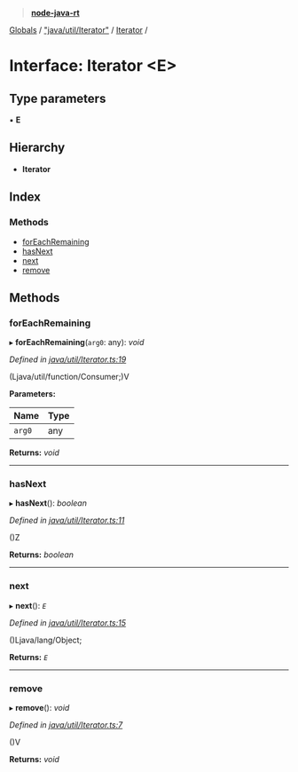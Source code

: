 > **[node-java-rt](../README.md)**

[Globals](../README.md) / ["java/util/Iterator"](../modules/_java_util_iterator_.md) / [Iterator](_java_util_iterator_.iterator.md) /

# Interface: Iterator <**E**>

## Type parameters

▪ **E**

## Hierarchy

* **Iterator**

## Index

### Methods

* [forEachRemaining](_java_util_iterator_.iterator.md#foreachremaining)
* [hasNext](_java_util_iterator_.iterator.md#hasnext)
* [next](_java_util_iterator_.iterator.md#next)
* [remove](_java_util_iterator_.iterator.md#remove)

## Methods

###  forEachRemaining

▸ **forEachRemaining**(`arg0`: any): *void*

*Defined in [java/util/Iterator.ts:19](https://github.com/cancerberoSgx/node-lucene/blob/7855316/node-java-rt/src/java/util/Iterator.ts#L19)*

(Ljava/util/function/Consumer;)V

**Parameters:**

Name | Type |
------ | ------ |
`arg0` | any |

**Returns:** *void*

___

###  hasNext

▸ **hasNext**(): *boolean*

*Defined in [java/util/Iterator.ts:11](https://github.com/cancerberoSgx/node-lucene/blob/7855316/node-java-rt/src/java/util/Iterator.ts#L11)*

()Z

**Returns:** *boolean*

___

###  next

▸ **next**(): *`E`*

*Defined in [java/util/Iterator.ts:15](https://github.com/cancerberoSgx/node-lucene/blob/7855316/node-java-rt/src/java/util/Iterator.ts#L15)*

()Ljava/lang/Object;

**Returns:** *`E`*

___

###  remove

▸ **remove**(): *void*

*Defined in [java/util/Iterator.ts:7](https://github.com/cancerberoSgx/node-lucene/blob/7855316/node-java-rt/src/java/util/Iterator.ts#L7)*

()V

**Returns:** *void*